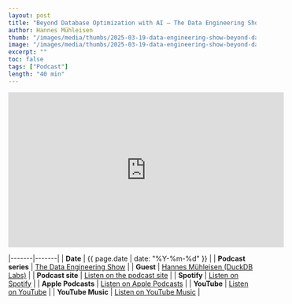 ```yaml
---
layout: post
title: "Beyond Database Optimization with AI – The Data Engineering Show"
author: Hannes Mühleisen
thumb: "/images/media/thumbs/2025-03-19-data-engineering-show-beyond-database-optimization-with-ai.png"
image: "/images/media/thumbs/2025-03-19-data-engineering-show-beyond-database-optimization-with-ai.png"
excerpt: ""
toc: false
tags: ["Podcast"]
length: "40 min"
---
```


<div class="video-container">
<iframe width="560" height="315" src="https://www.youtube-nocookie.com/embed/AveV-29uXRA?si=sJ9AUiFTxYU59xru" title="YouTube video player" frameborder="0" allow="accelerometer; autoplay; clipboard-write; encrypted-media; gyroscope; picture-in-picture; web-share" referrerpolicy="strict-origin-when-cross-origin" allowfullscreen></iframe>
</div>

|-------|-------|
| **Date** | {{ page.date | date: "%Y-%m-%d" }} |
| **Podcast series** | [The Data Engineering Show](https://www.dataengineeringpodcast.com/episodepage/introducing-the-show) |
| **Guest** | [Hannes Mühleisen (DuckDB Labs)](https://hannes.muehleisen.org/) |
| **Podcast site** | [Listen on the podcast site](https://www.dataengineeringshow.com/e/18pv9vz8-beyond-database-optimization-with-ai) |
| **Spotify** | [Listen on Spotify](https://open.spotify.com/episode/2MkvDI6jo6mEkcHuUjhI0w) |
| **Apple Podcasts** | [Listen on Apple Podcasts](https://podcasts.apple.com/us/podcast/beyond-database-optimization-with-ai/id1561927688?i=1000699859004) |
| **YouTube** | [Listen on YouTube](https://www.youtube.com/watch?v=AveV-29uXRA) |
| **YouTube Music** | [Listen on YouTube Music](https://music.youtube.com/watch?v=AveV-29uXRA&si=uUWDqc11nFFqMABn) |
